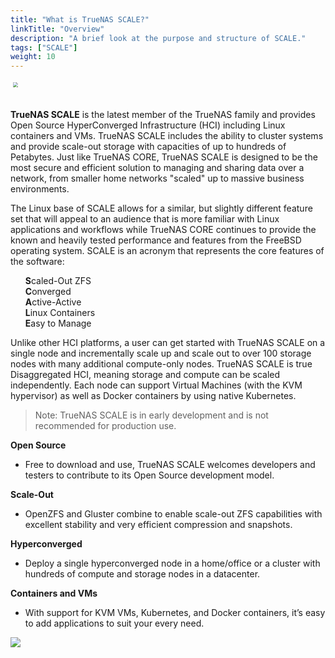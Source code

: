 ```yaml
---
title: "What is TrueNAS SCALE?"
linkTitle: "Overview"
description: "A brief look at the purpose and structure of SCALE."
tags: ["SCALE"]
weight: 10
---
```


<img src="/images/truenas_scale-logo-full-color-rgb.png" style="scale:50%;"> <br><br>

**TrueNAS SCALE** is the latest member of the TrueNAS family and provides Open Source HyperConverged Infrastructure (HCI) including Linux containers and VMs.
TrueNAS SCALE includes the ability to cluster systems and provide scale-out storage with capacities of up to hundreds of Petabytes.
Just like TrueNAS CORE, TrueNAS SCALE is designed to be the most secure and efficient solution to managing and sharing data over a network, from smaller home networks "scaled" up to massive business environments.

The Linux base of SCALE allows for a similar, but slightly different feature set that will appeal to an audience that is more familiar with Linux applications and workflows while TrueNAS CORE continues to provide the known and heavily tested performance and features from the FreeBSD operating system.
SCALE is an acronym that represents the core features of the software:

<ul style="list-style: none;">
	<li><b>S</b>caled-Out ZFS</li>
	<li><b>C</b>onverged</li>
	<li><b>A</b>ctive-Active</li>
	<li><b>L</b>inux Containers</li>
	<li><b>E</b>asy to Manage</li>
</ul>

Unlike other HCI platforms, a user can get started with TrueNAS SCALE on a single node and incrementally scale up and scale out to over 100 storage nodes with many additional compute-only nodes.
TrueNAS SCALE is true Disaggregated HCI, meaning storage and compute can be scaled independently.
Each node can support Virtual Machines (with the KVM hypervisor) as well as Docker containers by using native Kubernetes.

> Note: TrueNAS SCALE is in early development and is not recommended for production use.

**Open Source**
 + Free to download and use, TrueNAS SCALE welcomes developers and testers to contribute to its Open Source development model.

**Scale-Out**
 + OpenZFS and Gluster combine to enable scale-out ZFS capabilities with excellent stability and very efficient compression and snapshots.

**Hyperconverged**
 + Deploy a single hyperconverged node in a home/office or a cluster with hundreds of compute and storage nodes in a datacenter.

**Containers and VMs**
 + With support for KVM VMs, Kubernetes, and Docker containers, it’s easy to add applications to suit your every need.


<img src="https://www.truenas.com/wp-content/uploads/2020/11/TrueNAS_SCALE_Software_Features_Data_Sheet_2020_image-scaled.jpg"> <br><br>
